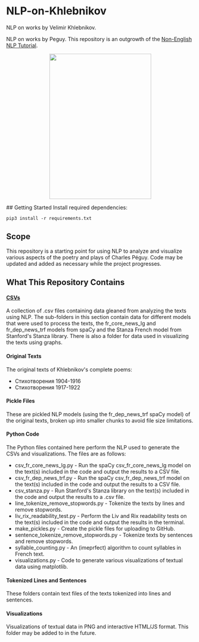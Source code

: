 # NLP-on-Khlebnikov
NLP on works by Velimir Khlebnikov.

NLP on works by Peguy. This repository is an outgrowth of the [Non-English NLP Tutorial](https://github.com/ian-nai/Non-English-NLP-Tutorial).
<p align="center">
<img src="https://upload.wikimedia.org/wikipedia/commons/f/f6/Chlebnikow.jpg" height="390" width="273"/>
</p>
## Getting Started
Install required dependencies:

```
pip3 install -r requirements.txt
```
## Scope
This repository is a starting point for using NLP to analyze and visualize various aspects of the poetry and plays of Charles Péguy. Code may be updated and added as necessary while the project progresses.

## What This Repository Contains
#### <span style="text-decoration: underline">CSVs</span>
A collection of .csv files containing data gleaned from analyzing the texts using NLP. The sub-folders in this section contain data for different models that were used to process the texts, the fr_core_news_lg and fr_dep_news_trf models from spaCy and the Stanza French model from Stanford's Stanza library. There is also a folder for data used in visualizing the texts using graphs.

#### Original Texts
The original texts of Khlebnikov's complete poems:

* Стихотворения 1904-1916
* Стихотворения 1917-1922


#### Pickle Files
These are pickled NLP models (using the fr_dep_news_trf spaCy model) of the original texts, broken up into smaller chunks to avoid file size limitations.

#### Python Code
The Python files contained here perform the NLP used to generate the CSVs and visualizations. The files are as follows:
* csv_fr_core_news_lg.py - Run the spaCy csv_fr_core_news_lg model on the text(s) included in the code and output the results to a CSV file.
* csv_fr_dep_news_trf.py - Run the spaCy csv_fr_dep_news_trf model on the text(s) included in the code and output the results to a CSV file.
* csv_stanza.py - Run Stanford's Stanza library on the text(s) included in the code and output the results to a .csv file.
* line_tokenize_remove_stopwords.py - Tokenize the texts by lines and remove stopwords.
* liv_rix_readability_test.py - Perform the Liv and Rix readability tests on the text(s) included in the code and output the results in the terminal.
* make_pickles.py - Create the pickle files for uploading to GitHub.
* sentence_tokenize_remove_stopwords.py - Tokenize texts by sentences and remove stopwords.
* syllable_counting.py - An (imeprfect) algorithm to count syllables in French text.
* visualizations.py - Code to generate various visualizations of textual data using matplotlib.

#### Tokenized Lines and Sentences
These folders contain text files of the texts tokenized into lines and sentences.

#### Visualizations
Visualizations of textual data in PNG and interactive HTML/JS format. This folder may be added to in the future.
